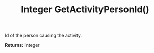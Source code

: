 ﻿---
uid: crmscript_ref_NSContactActivity_GetActivityPersonId
title: Integer GetActivityPersonId()
intellisense: NSContactActivity.GetActivityPersonId
keywords: NSContactActivity, GetActivityPersonId
so.topic: reference
---

Id of the person causing the activity.

**Returns:** Integer


